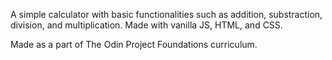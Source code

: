A simple calculator with basic functionalities such as addition, substraction, division, and multiplication. Made with vanilla JS, HTML, and CSS. 

Made as a part of The Odin Project Foundations curriculum.
